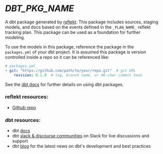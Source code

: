 # _DBT_PKG_NAME_
A dbt package generated by [reflekt](https://github.com/GClunies/reflekt). This package includes sources, staging models, and docs based on the events defined in the `_PLAN_NAME_` reflekt tracking plan. This package can be used as a foundation for further modeling.

To use the models in this package, reference the package in the `packages.yml` of your dbt project. It is assumed this package is version controlled inside a repo so it can be referenced like:

```yml
# packages.yml
- git: "https://github.com/path/to/your/repo.git"  # git URL
    revision: 0.1.0  # tag, branch name, or 40-char commit hash
```

See the [dbt docs](https://docs.getdbt.com/docs/building-a-dbt-project/package-management/) for further details on using dbt packages.

### reflekt resources:
- [Github repo](https://github.com/GClunies/reflekt)

### dbt resources:
- dbt [docs](https://docs.getdbt.com/docs/introduction)
- dbt [slack & discourse communities](https://community.getdbt.com/) on Slack for live discussions and support
- dbt [blog](https://blog.getdbt.com/) for the latest news on dbt's development and best practices
